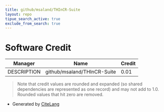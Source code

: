 ```yaml
---
title: github/msaland/THInCR-Suite
layout: repo
tipue_search_active: true
exclude_from_search: true
---
```

# Software Credit

|Manager|Name|Credit|
|-------|----|------|
|DESCRIPTION|github/msaland/THInCR-Suite|0.01|


> Note that credit values are rounded and expanded (so shared dependencies are represented as one record) and may not add to 1.0. Rounded values that hit zero are removed.


- Generated by [CiteLang](https://github.com/vsoch/citelang)
